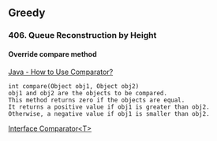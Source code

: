## Greedy

### 406. Queue Reconstruction by Height
#### Override compare method
[Java - How to Use Comparator?](https://www.tutorialspoint.com/java/java_using_comparator.htm)   

```
int compare(Object obj1, Object obj2)
obj1 and obj2 are the objects to be compared. 
This method returns zero if the objects are equal. 
It returns a positive value if obj1 is greater than obj2.
Otherwise, a negative value if obj1 is smaller than obj2.
```  

[Interface Comparator\<T\>](https://docs.oracle.com/javase/8/docs/api/java/util/Comparator.html#compare-T-T-)   





